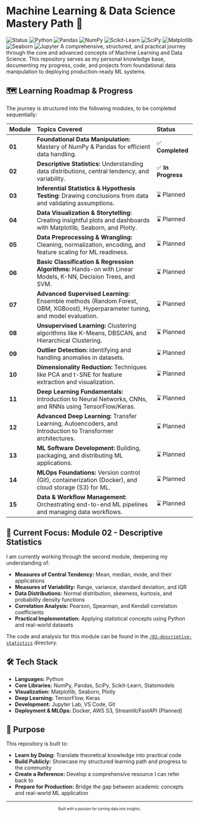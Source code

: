# Machine Learning & Data Science Mastery Path 🚀

![Status](https://img.shields.io/badge/Status-In%20Progress-blueviolet)
![Python](https://img.shields.io/badge/Python-3.x-3776AB?logo=python&logoColor=white)
![Pandas](https://img.shields.io/badge/Pandas-2.0+-150458?logo=pandas&logoColor=white)
![NumPy](https://img.shields.io/badge/NumPy-1.24+-013243?logo=numpy&logoColor=white)
![Scikit-Learn](https://img.shields.io/badge/Scikit%20Learn-1.2+-F7931E?logo=scikit-learn&logoColor=white)
![SciPy](https://img.shields.io/badge/SciPy-1.10+-8CAAE6?logo=scipy&logoColor=white)
![Matplotlib](https://img.shields.io/badge/Matplotlib-3.7+-11557C?style=flat&logo=matplotlib&logoColor=white)
![Seaborn](https://img.shields.io/badge/Seaborn-0.12+-4C72B0?style=flat&logo=seaborn&logoColor=white)
![Jupyter](https://img.shields.io/badge/Jupyter-Notebook-F37626?logo=jupyter&logoColor=white)
A comprehensive, structured, and practical journey through the core and advanced concepts of Machine Learning and Data Science. This repository serves as my personal knowledge base, documenting my progress, code, and projects from foundational data manipulation to deploying production-ready ML systems.

## 🗺️ Learning Roadmap & Progress

The journey is structured into the following modules, to be completed sequentially:

| Module | Topics Covered | Status |
|:-------|:---------------|:-------|
| **01** | **Foundational Data Manipulation:** Mastery of NumPy & Pandas for efficient data handling. | ✅ **Completed** |
| **02** | **Descriptive Statistics:** Understanding data distributions, central tendency, and variability. | ✅ **In Progress** |
| **03** | **Inferential Statistics & Hypothesis Testing:** Drawing conclusions from data and validating assumptions. | ⌛ Planned |
| **04** | **Data Visualization & Storytelling:** Creating insightful plots and dashboards with Matplotlib, Seaborn, and Plotly. | ⌛ Planned |
| **05** | **Data Preprocessing & Wrangling:** Cleaning, normalization, encoding, and feature scaling for ML readiness. | ⌛ Planned |
| **06** | **Basic Classification & Regression Algorithms:** Hands-on with Linear Models, K-NN, Decision Trees, and SVM. | ⌛ Planned |
| **07** | **Advanced Supervised Learning:** Ensemble methods (Random Forest, GBM, XGBoost), Hyperparameter tuning, and model evaluation. | ⌛ Planned |
| **08** | **Unsupervised Learning:** Clustering algorithms like K-Means, DBSCAN, and Hierarchical Clustering. | ⌛ Planned |
| **09** | **Outlier Detection:** Identifying and handling anomalies in datasets. | ⌛ Planned |
| **10** | **Dimensionality Reduction:** Techniques like PCA and t-SNE for feature extraction and visualization. | ⌛ Planned |
| **11** | **Deep Learning Fundamentals:** Introduction to Neural Networks, CNNs, and RNNs using TensorFlow/Keras. | ⌛ Planned |
| **12** | **Advanced Deep Learning:** Transfer Learning, Autoencoders, and Introduction to Transformer architectures. | ⌛ Planned |
| **13** | **ML Software Development:** Building, packaging, and distributing ML applications. | ⌛ Planned |
| **14** | **MLOps Foundations:** Version control (Git), containerization (Docker), and cloud storage (S3) for ML. | ⌛ Planned |
| **15** | **Data & Workflow Management:** Orchestrating end-to-end ML pipelines and managing data workflows. | ⌛ Planned |

## 🚀 Current Focus: Module 02 - Descriptive Statistics

I am currently working through the second module, deepening my understanding of:
-   **Measures of Central Tendency:** Mean, median, mode, and their applications
-   **Measures of Variability:** Range, variance, standard deviation, and IQR
-   **Data Distributions:** Normal distribution, skewness, kurtosis, and probability density functions
-   **Correlation Analysis:** Pearson, Spearman, and Kendall correlation coefficients
-   **Practical Implementation:** Applying statistical concepts using Python and real-world datasets

The code and analysis for this module can be found in the [`/02-descriptive-statistics`](./02-descriptive-statistics) directory.


## 🛠️ Tech Stack

*   **Languages:** Python
*   **Core Libraries:** NumPy, Pandas, SciPy, Scikit-Learn, Statsmodels
*   **Visualization:** Matplotlib, Seaborn, Plotly
*   **Deep Learning:** TensorFlow, Keras
*   **Development:** Jupyter Lab, VS Code, Git
*   **Deployment & MLOps:** Docker, AWS S3, Streamlit/FastAPI (Planned)

## 🌱 Purpose

This repository is built to:
*   **Learn by Doing:** Translate theoretical knowledge into practical code
*   **Build Publicly:** Showcase my structured learning path and progress to the community
*   **Create a Reference:** Develop a comprehensive resource I can refer back to
*   **Prepare for Production:** Bridge the gap between academic concepts and real-world ML application

---

<div align="center">
<sub><sup>Built with a passion for turning data into insights.</sup></sub>
</div>
